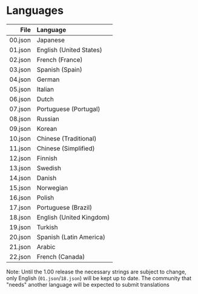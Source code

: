 # Languages

|  File   |         Language         |
|--------:|:-------------------------|
| 00.json | Japanese                 |
| 01.json | English (United States)  |
| 02.json | French (France)          |
| 03.json | Spanish (Spain)          |
| 04.json | German                   |
| 05.json | Italian                  |
| 06.json | Dutch                    |
| 07.json | Portuguese (Portugal)    |
| 08.json | Russian                  |
| 09.json | Korean                   |
| 10.json | Chinese (Traditional)    |
| 11.json | Chinese (Simplified)     |
| 12.json | Finnish                  |
| 13.json | Swedish                  |
| 14.json | Danish                   |
| 15.json | Norwegian                |
| 16.json | Polish                   |
| 17.json | Portuguese (Brazil)      |
| 18.json | English (United Kingdom) |
| 19.json | Turkish                  |
| 20.json | Spanish (Latin America)  |
| 21.json | Arabic                   |
| 22.json | French (Canada)          |


Note: Until the 1.00 release the necessary strings are subject to change, only English (`01.json`/`18.json`) will be kept up to date. The community that "needs" another language will be expected to submit translations
